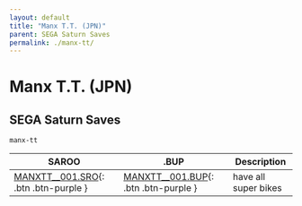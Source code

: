 ```yaml
---
layout: default
title: "Manx T.T. (JPN)"
parent: SEGA Saturn Saves
permalink: ./manx-tt/
---
```

# Manx T.T. (JPN)

## SEGA Saturn Saves

`manx-tt`

| SAROO | .BUP | Description |
|------|----------|-------------|
| [MANXTT__001.SRO](MANXTT__001.SRO){: .btn .btn-purple } | [MANXTT__001.BUP](MANXTT__001.BUP){: .btn .btn-purple } | have all super bikes |

